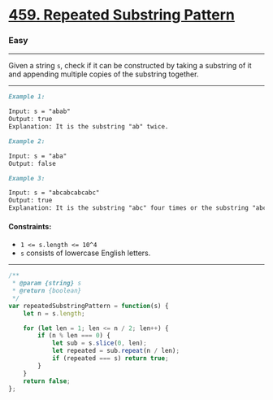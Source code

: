 # **[459. Repeated Substring Pattern](https://leetcode.com/problems/repeated-substring-pattern/description/)**

### **Easy**
---
Given a string `s`, check if it can be constructed by taking a substring of it and appending multiple copies of the substring together.

---

```md
Example 1:

Input: s = "abab"
Output: true
Explanation: It is the substring "ab" twice.
```

```md
Example 2:

Input: s = "aba"
Output: false
```

```md
Example 3:

Input: s = "abcabcabcabc"
Output: true
Explanation: It is the substring "abc" four times or the substring "abcabc" twice.
```

#### Constraints:

- `1 <= s.length <= 10^4`
- `s` consists of lowercase English letters.


---

```js
/**
 * @param {string} s
 * @return {boolean}
 */
var repeatedSubstringPattern = function(s) {
    let n = s.length;

    for (let len = 1; len <= n / 2; len++) {
        if (n % len === 0) {
            let sub = s.slice(0, len);
            let repeated = sub.repeat(n / len);
            if (repeated === s) return true;
        }
    }
    return false;
};
```